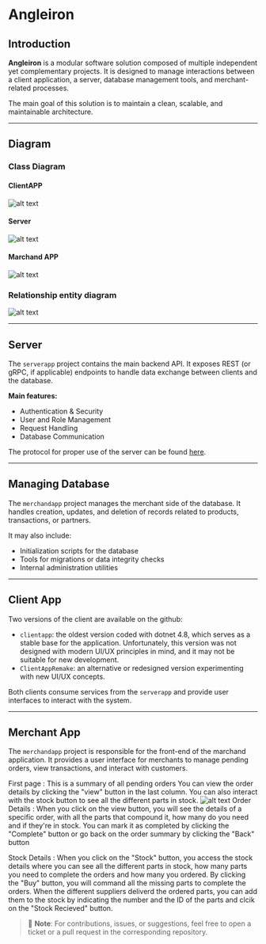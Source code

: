 ﻿# Angleiron

## Introduction

**Angleiron** is a modular software solution composed of multiple independent yet complementary projects. It is designed to manage interactions between a client application, a server, database management tools, and merchant-related processes.

The main goal of this solution is to maintain a clean, scalable, and maintainable architecture.

---

## Diagram
### Class Diagram
#### ClientAPP
![alt text](./ClassDiagram1.png)
#### Server 
![alt text](./Class_diagramme_Server.png)
#### Marchand APP
![alt text](./ClassDiagram_marchandapp.png)
### Relationship entity diagram
![alt text](./Relationship_entity_diagram.png)

---

## Server

The `serverapp` project contains the main backend API. It exposes REST (or gRPC, if applicable) endpoints to handle data exchange between clients and the database.

**Main features:**
- Authentication & Security
- User and Role Management
- Request Handling
- Database Communication

The protocol for proper use of the server can be found [here](doc/protocol.md).

---
## Managing Database

The `merchandapp` project manages the merchant side of the database. It handles creation, updates, and deletion of records related to products, transactions, or partners.

It may also include:
- Initialization scripts for the database
- Tools for migrations or data integrity checks
- Internal administration utilities

---

## Client App

Two versions of the client are available on the github:

- `clientapp`: the oldest version coded with dotnet 4.8, which serves as a stable base for the application. Unfortunately, this version was not designed with modern UI/UX principles in mind, and it may not be suitable for new development.
- `ClientAppRemake`: an alternative or redesigned version experimenting with new UI/UX concepts.

Both clients consume services from the `serverapp` and provide user interfaces to interact with the system.

---

## Merchant App

The `merchandapp` project is responsible for the front-end of the marchand application. It provides a user interface for merchants to manage pending orders, view transactions, and interact with customers.

First page : This is a summary of all pending orders
 You can view the order details by clicking the "view" button in the last column. You can also interact with the stock button to see all the different parts in stock.
![alt text](./merchandapp/Images/orderSummary.png)
 Order Details : When you click on the view button, you will see the details of a specific order, with all the parts that compound it, how many do you need and if they're in stock. You can mark it as completed by clicking the "Complete" button or go back on the order summary by clicking the "Back" button
 
 Stock Details : When you click on the "Stock" button, you access the stock details where you can see all the different parts in stock, how many parts you need to complete the orders and how many you ordered. By clicking the "Buy" button, you will command all the missing parts to complete the orders. When the different suppliers deliverd the ordered parts, you can add them to the stock by indicating the number and the ID of the parts and clcik on the "Stock Recieved" button.


> 📌 **Note**: For contributions, issues, or suggestions, feel free to open a ticket or a pull request in the corresponding repository.
